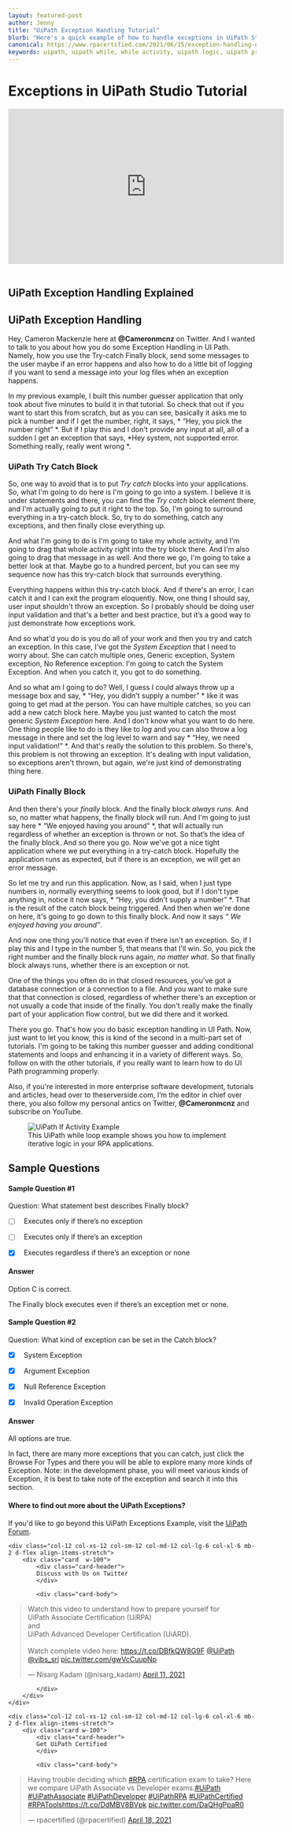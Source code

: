 ```yaml
---
layout: featured-post
author: Jenny
title: "UiPath Exception Handling Tutorial"
blurb: "Here's a quick example of how to handle exceptions in UiPath Studio and recover when error conditions occur."
canonical: https://www.rpacertified.com/2021/06/15/exception-handling-uipath-tutorial.html
keywords: uipath, uipath while, while activity, uipath logic, uipath programming, uipath loop, uipath studio, rpa developer, rpa programming
---
```


# Exceptions in UiPath Studio Tutorial

<div class="embed-responsive embed-responsive-16by9">
<iframe src="https://www.youtube.com/embed/Yy-IEHLIjzo" allow="accelerometer; autoplay; clipboard-write; encrypted-media; gyroscope; picture-in-picture" allowfullscreen="" width="560" height="315" frameborder="0"></iframe>
</div>
<br/>

## UiPath Exception Handling Explained

## UiPath Exception Handling
Hey, Cameron Mackenzie here at **@Cameronmcnz** on Twitter. And I wanted to talk to you about how you do some Exception Handling in UI Path. Namely, how you use the Try-catch Finally block, send some messages to the user maybe if an error happens and also how to do a little bit of logging if you want to send a message into your log files when an exception happens.

In my previous example, I built this number guesser application that only took about five minutes to build it in that tutorial. So check that out if you want to start this from scratch, but as you can see, basically it asks me to pick a number and if I get the number, right, it says, * “Hey, you pick the number right” *. But if I play this and I don't provide any input at all, all of a sudden I get an exception that says, *Hey system, not supported error. Something really, really went wrong *. 

### UiPath Try Catch Block
So, one way to avoid that is to put *Try catch* blocks into your applications. So, what I'm going to do here is I'm going to go into a system. I believe it is under statements and there, you can find the *Try catch* block element there, and I'm actually going to put it right to the top. So, I'm going to surround everything in a try-catch block. So, try to do something, catch any exceptions, and then finally close everything up.

And what I'm going to do is I'm going to take my whole activity, and I'm going to drag that whole activity right into the try block there. And I'm also going to drag that message in as well. And there we go, I'm going to take a better look at that. Maybe go to a hundred percent, but you can see my sequence now has this try-catch block that surrounds everything.

Everything happens within this try-catch block. And if there's an error, I can catch it and I can exit the program eloquently. Now, one thing I should say, user input shouldn't throw an exception. So I probably should be doing user input validation and that's a better and best practice, but it’s a good way to just demonstrate how exceptions work.

And so what'd you do is you do all of your work and then you try and catch an exception. In this case, I've got the *System Exception* that I need to worry about. She can catch multiple ones, Generic exception, System exception, No Reference exception. I'm going to catch the System Exception. And when you catch it, you got to do something.

And so what am I going to do? Well, I guess I could always throw up a message box and say, * “Hey, you didn't supply a number” * like it was going to get mad at the person.
You can have multiple catches, so you can add a new catch block here. Maybe you just wanted to catch the most generic *System Exception* here. And I don't know what you want to do here. One thing people like to do is they like to *log* and you can also throw a log message in there and set the log level to warn and say * “Hey, we need input validation!” *. And that's really the solution to this problem. So there's, this problem is not throwing an exception. It's dealing with input validation, so exceptions aren't thrown, but again, we're just kind of demonstrating thing here. 

### UiPath Finally Block
And then there's your *finally* block. And the finally block *always runs*. And so, no matter what happens, the finally block will run. And I'm going to just say here * “We enjoyed having you around” *, that will actually run regardless of whether an exception is thrown or not. So that’s the idea of the finally block. 
And so there you go. Now we've got a nice tight application where we put everything in a try-catch block. Hopefully the application runs as expected, but if there is an exception, we will get an error message.

So let me try and run this application. Now, as I said, when I just type numbers in, normally everything seems to look good, but if I don't type anything in, notice it now says, * “Hey, you didn't supply a number” *. That is the result of the catch block being triggered. And then when we're done on here, it's going to go down to this finally block. And now it says *“ We enjoyed having you around”*. 

And now one thing you'll notice that even if there isn't an exception. So, if I play this and I type in the number 5, that means that I'll win. So, you pick the right number and the finally block runs again, *no matter what*. So that finally block always runs, whether there is an exception or not.

One of the things you often do in that closed resources, you've got a database connection or a connection to a file. And you want to make sure that that connection is closed, regardless of whether there's an exception or not usually a code that inside of the finally. You don't really make the finally part of your application flow control, but we did there and it worked.

There you go. That's how you do basic exception handling in UI Path. Now, just want to let you know, this is kind of the second in a multi-part set of tutorials. I'm going to be taking this number guesser and adding conditional statements and loops and enhancing it in a variety of different ways. So, follow on with the other tutorials, if you really want to learn how to do UI Path programming properly. 

Also, if you're interested in more enterprise software development, tutorials and articles, head over to theserverside.com, I’m the editor in chief over there, you also follow my personal antics on Twitter, **@Cameronmcnz** and subscribe on YouTube.


<figure class="figure">
  <img src="https://aws1.discourse-cdn.com/uipath/original/3X/5/2/52068a4ad8a86d37406e09322cc499392c6c59da.jpeg" alt="UiPath If Activity Example" class="img-fluid mx-auto d-block img-thumbnail rounded ">
  <figcaption class="figure-caption">This UiPath while loop example shows you how to implement iterative logic in your RPA applications.</figcaption>
</figure>

## Sample Questions

#### Sample Question #1
Question: What statement best describes Finally block?

- [ ] &nbsp;  Executes only if there’s no exception
- [ ] &nbsp;  Executes only if there’s an exception
- [x] &nbsp;  Executes regardless if there’s an exception or none


#### Answer

Option C is correct. 

The Finally block executes even if there’s an exception met or none. 

#### Sample Question #2
Question: What kind of exception can be set in the Catch block?

- [x] &nbsp;  System Exception
- [x] &nbsp;  Argument Exception
- [x] &nbsp;  Null Reference Exception
- [x] &nbsp;  Invalid Operation Exception


#### Answer

All options are true. 

In fact, there are many more exceptions that you can catch, just click the Browse For Types and there you will be able to explore many more kinds of Exception. Note: in the development phase, you will meet various kinds of Exception, it is best to take note of the exception and search it into this section. 


#### Where to find out more about the UiPath Exceptions?

If you'd like to go beyond this UiPath Exceptions Example, visit the <a href="https://forum.uipath.com/t/exception-handling-in-uipath-studio-tutorial/322970">UiPath Forum</a>.

<div class="row">
	
    <div class="col-12 col-xs-12 col-sm-12 col-md-12 col-lg-6 col-xl-6 mb-2 d-flex align-items-stretch">
        <div class="card  w-100">
            <div class="card-header">
            Discuss with Us on Twitter
            </div>

            <div class="card-body">
<!-- **************************** -->       


<blockquote class="twitter-tweet"><p lang="en" dir="ltr">Watch this video to understand how to prepare yourself for <br>UiPath Associate Certification (UiRPA) <br>and <br>UiPath Advanced Developer Certification (UiARD).<br><br>Watch complete video here: <a href="https://t.co/DBfkQW8G9F">https://t.co/DBfkQW8G9F</a> <a href="https://twitter.com/UiPath?ref_src=twsrc%5Etfw">@UiPath</a> <a href="https://twitter.com/vibs_sri?ref_src=twsrc%5Etfw">@vibs_sri</a> <a href="https://t.co/gwVcCuupNp">pic.twitter.com/gwVcCuupNp</a></p>&mdash; Nisarg Kadam (@nisarg_kadam) <a href="https://twitter.com/nisarg_kadam/status/1381253771125161985?ref_src=twsrc%5Etfw">April 11, 2021</a></blockquote> <script async src="https://platform.twitter.com/widgets.js" charset="utf-8"></script> 



<!-- **************************** -->   
            
            
            </div>
        </div>
    </div>
	
	<div class="col-12 col-xs-12 col-sm-12 col-md-12 col-lg-6 col-xl-6 mb-2 d-flex align-items-stretch">
        <div class="card w-100">
            <div class="card-header">
            Get UiPath Certified
            </div>

            <div class="card-body">
<blockquote class="twitter-tweet"><p lang="en" dir="ltr">Having trouble deciding which <a href="https://twitter.com/hashtag/RPA?src=hash&amp;ref_src=twsrc%5Etfw">#RPA</a> certification exam to take? Here we compare UiPath Associate vs Developer exams.<a href="https://twitter.com/hashtag/UiPath?src=hash&amp;ref_src=twsrc%5Etfw">#UiPath</a> <a href="https://twitter.com/hashtag/UiPathAssociate?src=hash&amp;ref_src=twsrc%5Etfw">#UiPathAssociate</a> <a href="https://twitter.com/hashtag/UiPathDeveloper?src=hash&amp;ref_src=twsrc%5Etfw">#UiPathDeveloper</a> <a href="https://twitter.com/hashtag/UiPathRPA?src=hash&amp;ref_src=twsrc%5Etfw">#UiPathRPA</a> <a href="https://twitter.com/hashtag/UiPathCertified?src=hash&amp;ref_src=twsrc%5Etfw">#UiPathCertified</a> <a href="https://twitter.com/hashtag/RPATools?src=hash&amp;ref_src=twsrc%5Etfw">#RPATools</a><a href="https://t.co/DdMBV8BVpk">https://t.co/DdMBV8BVpk</a> <a href="https://t.co/DaQHgPpaR0">pic.twitter.com/DaQHgPpaR0</a></p>&mdash; rpacertified (@rpacertified) <a href="https://twitter.com/rpacertified/status/1383851087157858304?ref_src=twsrc%5Etfw">April 18, 2021</a></blockquote> <script async src="https://platform.twitter.com/widgets.js" charset="utf-8"></script> 
            </div>
        </div>
    </div>
	
</div>

